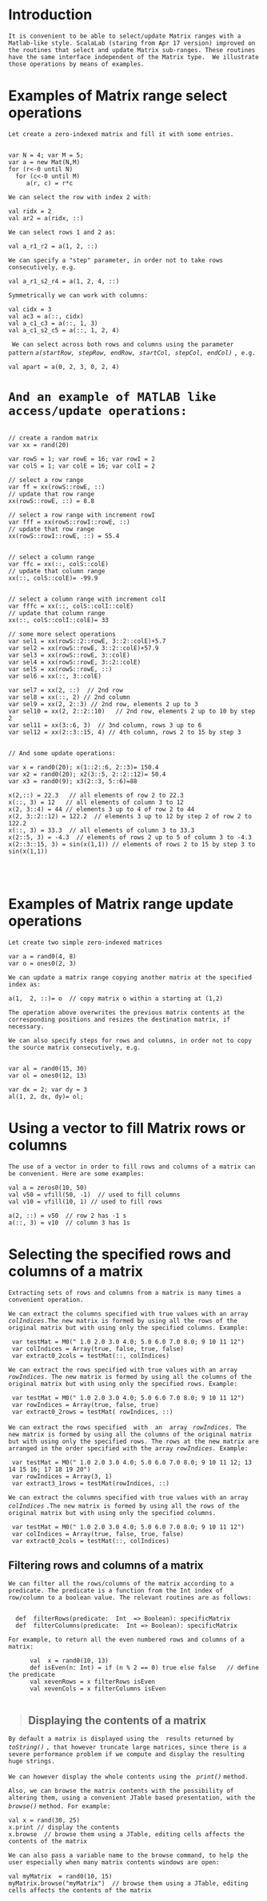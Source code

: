 # Introduction #

`It is convenient to be able to select/update Matrix ranges with a Matlab-like style. ScalaLab (staring from Apr 17 version) improved on the routines that select and update Matrix sub-ranges. These routines have the same interface independent of the Matrix type.  We illustrate those operations by means of examples. `


# Examples of Matrix range select operations #

`Let create a zero-indexed matrix and fill it with some entries. `

```

var N = 4; var M = 5;
var a = new Mat(N,M)
for (r<-0 until N)
  for (c<-0 until M)
     a(r, c) = r*c
```

`We can select the row with index 2 with: `

```
val ridx = 2
val ar2 = a(ridx, ::)
```

` We can select rows 1 and 2 as: `
```
val a_r1_r2 = a(1, 2, ::)
```

` We can specify a "step" parameter, in order not to take rows consecutively, e.g. `

```
val a_r1_s2_r4 = a(1, 2, 4, ::)
```

`Symmetrically we can work with columns: `
```
val cidx = 3
val ac3 = a(::, cidx)
val a_c1_c3 = a(::, 1, 3)
val a_c1_s2_c5 = a(::, 1, 2, 4)
```

` We can select across both rows and columns using the parameter pattern` _`a(startRow, stepRow, endRow, startCol, stepCol, endCol)`_ `, e.g. `
```
val apart = a(0, 2, 3, 0, 2, 4)
```

# `And an example of MATLAB like access/update operations:` #
```

// create a random matrix
var xx = rand(20)

var rowS = 1; var rowE = 16; var rowI = 2
var colS = 1; var colE = 16; var colI = 2

// select a row range
var ff = xx(rowS::rowE, ::)
// update that row range
xx(rowS::rowE, ::) = 8.8

// select a row range with increment rowI
var fff = xx(rowS::rowI::rowE, ::)
// update that row range
xx(rowS::rowI::rowE, ::) = 55.4

 
// select a column range
var ffc = xx(::, colS::colE)
// update that column range
xx(::, colS::colE)= -99.9

 
// select a column range with increment colI
var fffc = xx(::, colS::colI::colE)
// update that column range
xx(::, colS::colI::colE)= 33

// some more select operations
var sel1 = xx(rowS::2::rowE, 3::2::colE)+5.7
var sel2 = xx(rowS::rowE, 3::2::colE)+57.9
var sel3 = xx(rowS::rowE, 3::colE)
var sel4 = xx(rowS::rowE, 3::2::colE)
var sel5 = xx(rowS::rowE, ::)
var sel6 = xx(::, 3::colE)

var sel7 = xx(2, ::)  // 2nd row
var sel8 = xx(::, 2) // 2nd column
var sel9 = xx(2, 2::3) // 2nd row, elements 2 up to 3
var sel10 = xx(2, 2::2::10)   // 2nd row, elements 2 up to 10 by step 2
var sel11 = xx(3::6, 3)  // 3nd column, rows 3 up to 6
var sel12 = xx(2::3::15, 4) // 4th column, rows 2 to 15 by step 3


// And some update operations:

var x = rand0(20); x(1::2::6, 2::3)= 150.4
var x2 = rand0(20); x2(3::5, 2::2::12)= 50.4
var x3 = rand0(9); x3(2::3, 5::6)=88

x(2,::) = 22.3   // all elements of row 2 to 22.3
x(::, 3) = 12   // all elements of column 3 to 12
x(2, 3::4) = 44 // elements 3 up to 4 of row 2 to 44
x(2, 3::2::12) = 122.2  // elements 3 up to 12 by step 2 of row 2 to 122.2
x(::, 3) = 33.3  // all elements of column 3 to 33.3
x(2::5, 3) = -4.3  // elements of rows 2 up to 5 of column 3 to -4.3
x(2::3::15, 3) = sin(x(1,1)) // elements of rows 2 to 15 by step 3 to sin(x(1,1))




```


# Examples of Matrix range update operations #

`Let create two simple zero-indexed matrices `

```
var a = rand0(4, 8)
var o = ones0(2, 3)
```


`We can update a matrix range copying another matrix at the specified index as: `
```
a(1,  2, ::)= o  // copy matrix o within a starting at (1,2)
```

`The operation above overwrites the previous matrix contents at the corresponding positions and resizes the destination matrix, if necessary.`

`We can also specify steps for rows and columns, in order not to copy the source matrix consecutively, e.g. `

```

var al = rand0(15, 30)
var ol = ones0(12, 13)

var dx = 2; var dy = 3
al(1, 2, dx, dy)= ol; 

```

# Using a vector to fill Matrix rows or columns #

`The use of a vector in order to fill rows and columns of a matrix can be convenient. Here are some examples: `

```
val a = zeros0(10, 50)
val v50 = vfill(50, -1)  // used to fill columns
val v10 = vfill(10, 1) // used to fill rows

a(2, ::) = v50  // row 2 has -1 s
a(::, 3) = v10  // column 3 has 1s

```

# Selecting the specified rows and columns of a matrix #

`Extracting sets of rows and columns from a matrix is many times a convenient operation. `

`We can extract the columns specified with true values with an array`  _`colIndices`_`.The new matrix is formed by using all the rows of the original matrix but with using only the specified columns. Example: `
```
 var testMat = M0(" 1.0 2.0 3.0 4.0; 5.0 6.0 7.0 8.0; 9 10 11 12")
 var colIndices = Array(true, false, true, false)
 var extract0_2cols = testMat(::, colIndices)
```

`We can extract the rows specified with true values with an array ` _`rowIndices`_`. The new matrix is formed by using all the columns of the original matrix but with using only the specified rows. Example: `

```
 var testMat = M0(" 1.0 2.0 3.0 4.0; 5.0 6.0 7.0 8.0; 9 10 11 12")
 var rowIndices = Array(true, false, true)
 var extract0_2rows = testMat( rowIndices, ::)
```



`We can extract the rows specified  with  an  array ` _`rowIndices`_`. The new matrix is formed by using all the columns of the original matrix but with using only the specified rows. The rows at the new matrix are arranged in the order specified with the array `_`rowIndices`_`. Example: `

```
 var testMat = M0(" 1.0 2.0 3.0 4.0; 5.0 6.0 7.0 8.0; 9 10 11 12; 13 14 15 16; 17 18 19 20")
 var rowIndices = Array(3, 1)
 var extract3_1rows = testMat(rowIndices, ::)
```

`We can extract the columns specified with true values with an array ` _`colIndices`_ `.The new matrix is formed by using all the rows of the original matrix but with using only the specified columns.`
```
 var testMat = M0(" 1.0 2.0 3.0 4.0; 5.0 6.0 7.0 8.0; 9 10 11 12")
 var colIndices = Array(true, false, true, false)
 var extract0_2cols = testMat(::, colIndices)
```

## Filtering rows and columns of a matrix ##

`We can filter all the rows/columns of the matrix according to a predicate. The predicate is a function from the Int index of row/column to a boolean value. The relevant routines are as follows: `
```

  def  filterRows(predicate:  Int  => Boolean): specificMatrix
  def  filterColumns(predicate:  Int => Boolean): specificMatrix 

```

`For example, to return all the even numbered rows and columns of a matrix:`
```
      val  x = rand0(10, 13)
      def isEven(n: Int) = if (n % 2 == 0) true else false   // define the predicate
      val xevenRows = x filterRows isEven
      val xevenCols = x filterColumns isEven
   
```

> ## Displaying the contents of a matrix ##

`By default a matrix is displayed using the  results returned by ` _`toString()`_ `, that however truncate large matrices, since there is a severe performance problem if we compute and display the resulting huge strings.`

`We can however display the whole contents using the ` _`print()`_ `method.`

`Also, we can browse the matrix contents with the possibility of altering them, using a convenient JTable based presentation, with the ` _`browse()`_ `method. For example: `

```
val x = rand(30, 25)
x.print // display the contents
x.browse  // browse them using a JTable, editing cells affects the contents of the matrix

```


`We can also pass a variable name to the browse command, to help the user especially when many matrix contents windows are open: `

```
val myMatrix  = rand0(10, 15)
myMatrix.browse("myMatrix")  // browse them using a JTable, editing cells affects the contents of the matrix

```